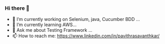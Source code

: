 ### Hi there 👋


<!-- **Pavithra-kamat/Pavithra-kamat** is a ✨ _special_ ✨ repository because its `README.md` (this file) appears on your GitHub profile.
Here are some ideas to get you started: -->

- 🔭 I’m currently working on Selenium, java, Cucumber BDD ...
- 🌱 I’m currently learning AWS...
- 💬 Ask me about Testing Framework ...
- 📫 How to reach me: https://www.linkedin.com/in/pavithrasavanthkar/
<!-- ⚡ Fun fact:  ...
-->
